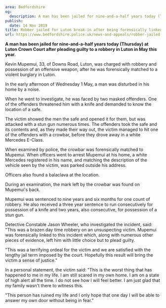 ```yaml
area: Bedfordshire
og:
  description: A man has been jailed for nine-and-a-half years today (Thursday) at Luton Crown Court after pleading guilty to a robbery in Luton in May this year.
publish:
  date: 14 Nov 2019
title: Robber jailed for Luton break-in after being forensically linked to crowbar
url: https://www.bedfordshire.police.uk/news-and-appeals/robber-jailed-crowbar-nov19
```

**A man has been jailed for nine-and-a-half years today (Thursday) at Luton Crown Court after pleading guilty to a robbery in Luton in May this year.**

Kevin Mupemui, 33, of Downs Road, Luton, was charged with robbery and possession of an offensive weapon, after he was forensically matched to a violent burglary in Luton.

In the early afternoon of Wednesday 1 May, a man was disturbed in his home by a noise.

When he went to investigate, he was faced by two masked offenders. One of the offenders threatened him with a knife and demanded to know the location of a safe.

The victim showed the men the safe and opened it for them, but was attacked with a stun gun numerous times. The offenders took the safe and its contents and, as they made their way out, the victim managed to hit one of the offenders with a crowbar, before they drove away in a white Mercedes E-Class.

When examined by police, the crowbar was forensically matched to Mupemui. When officers went to arrest Mupemui at his home, a white Mercedes registered in his name, and matching the description of the vehicle seen by the victim, was parked outside his address.

Officers also found a balaclava at the location.

During an examination, the mark left by the crowbar was found on Mupemui's back.

Mupemui was sentenced to nine years and six months for one count of robbery. He also received a three year sentence to run consecutively for possession of a knife and two years, also consecutive, for possession of a stun gun.

Detective Constable Jason Wheeler, who investigated the incident, said: "This was a brazen day time robbery on an unsuspecting victim. Mupemui was forensically linked to this incident which, along with numerous other pieces of evidence, left him with little choice but to plead guilty.

"This was a terrifying ordeal for the victim and we are satisfied with the lengthy jail term imposed by the court. Hopefully this result will bring the victim a sense of justice."

In a personal statement, the victim said: "This is the worst thing that has happened to me in my life. I am still scared in my own home. I am on a state of high alert all the time. I do not see how I will feel better. I am just glad that my family wasn't there to witness this.

"This person has ruined my life and I only hope that one day I will be able to answer my own door without being in fear."
